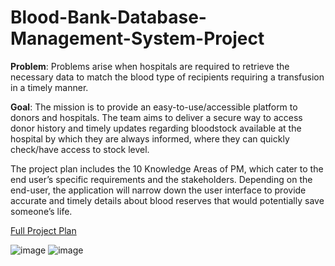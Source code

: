 # Blood-Bank-Database-Management-System-Project
**Problem**:
Problems arise when hospitals are required to retrieve the necessary data to match the blood type of recipients requiring a transfusion in a timely manner. 

**Goal**:
The mission is to provide an easy-to-use/accessible platform to donors and hospitals. The team aims to deliver a secure way to access donor history and timely updates regarding bloodstock available at the hospital by which they are always informed, where they can quickly check/have access to stock level. 

The project plan includes the 10 Knowledge Areas of PM, which cater to the end user’s specific requirements and the stakeholders. Depending on the end-user, the application will narrow down the user interface to provide accurate and timely details about blood reserves that would potentially save someone’s life.

[Full Project Plan](https://github.com/kechiemerole/Blood-Bank-Database-Management-System/blob/main/Project_07_Full%20Plan_WomenInTech.docx)

![image](https://github.com/kechiemerole/Blood-Bank-Database-Management-System-Project/assets/97633203/74974e38-a506-4e26-bb0d-796d907d5cf4)
![image](https://github.com/kechiemerole/Blood-Bank-Database-Management-System-Project/assets/97633203/41e2809f-5ec7-482d-908f-c1ee7314b1cc)

